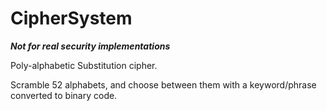 # CipherSystem
***Not for real security implementations***

Poly-alphabetic Substitution cipher.

Scramble 52 alphabets, and choose between them with a keyword/phrase converted to binary code.

